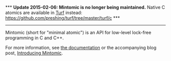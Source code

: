 *** **Update 2015-02-06: Mintomic is no longer being maintained.** Native C atomics are available in [Turf](https://github.com/preshing/turf) instead: https://github.com/preshing/turf/tree/master/turf/c ***

---

Mintomic (short for "minimal atomic") is an API for low-level lock-free programming in C and C++.

For more information, see [the documentation](http://mintomic.github.io/) or the accompanying blog post, [Introducing Mintomic](http://preshing.com/20130505/introducing-mintomic-a-small-portable-lock-free-api).


